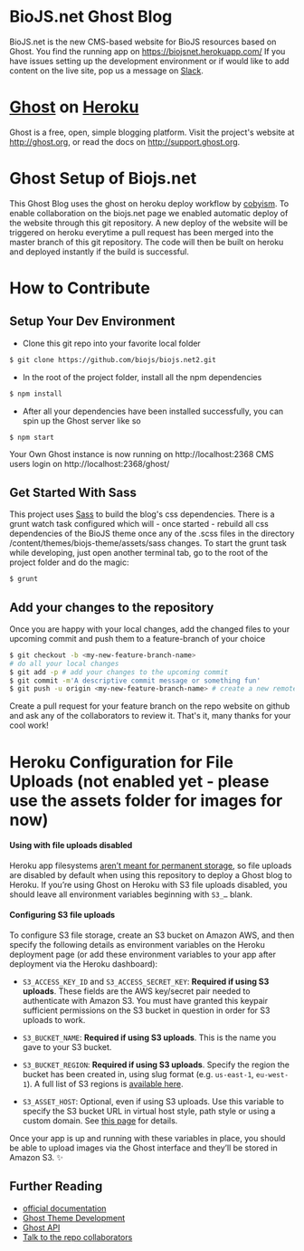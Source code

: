 # BioJS.net Ghost Blog

BioJS.net is the new CMS-based website for BioJS resources based on Ghost. You find the running app on https://biojsnet.herokuapp.com/
If you have issues setting up the development environment or if would like to add content on the live site, pop us a message on [Slack](http://biojs-slackin.herokuapp.com/).


# [Ghost](https://github.com/TryGhost/Ghost) on [Heroku](http://heroku.com)

Ghost is a free, open, simple blogging platform. Visit the project's website at <http://ghost.org>, or read the docs on <http://support.ghost.org>.

# Ghost Setup of Biojs.net

This Ghost Blog uses the ghost on heroku deploy workflow by [cobyism](https://github.com/cobyism/ghost-on-heroku). To enable collaboration on the biojs.net page we enabled automatic deploy of the website through this git repository. A new deploy of the website will be triggered on heroku everytime a pull request has been merged into the master branch of this git repository. The code will then be built on heroku and deployed instantly if the build is successful. 

# How to Contribute

## Setup Your Dev Environment

* Clone this git repo into your favorite local folder
~~~~bash
$ git clone https://github.com/biojs/biojs.net2.git
~~~~

* In the root of the project folder, install all the npm dependencies
~~~~bash
$ npm install
~~~~
* After all your dependencies have been installed successfully, you can spin up the Ghost server like so
~~~~bash
$ npm start
~~~~
Your Own Ghost instance is now running on http://localhost:2368
CMS users login on http://localhost:2368/ghost/

## Get Started With Sass
This project uses [Sass](http://sass-lang.com/) to build the blog's css dependencies. There is a grunt watch task configured which will - once started -  rebuild all css dependencies of the BioJS theme once any of the .scss files in the directory /content/themes/biojs-theme/assets/sass changes. To start the grunt task while developing, just open another terminal tab, go to the root of the project folder and do the magic:
~~~~bash
$ grunt
~~~~

## Add your changes to the repository
Once you are happy with your local changes, add the changed files to your upcoming commit and push them to a feature-branch of your choice
~~~~bash
$ git checkout -b <my-new-feature-branch-name>
# do all your local changes
$ git add -p # add your changes to the upcoming commit
$ git commit -m'A descriptive commit message or something fun'
$ git push -u origin <my-new-feature-branch-name> # create a new remote feature branch and push your local changes to it 
~~~~
Create a pull request for your feature branch on the repo website on github and ask any of the collaborators to review it. That's it, many thanks for your cool work!


# Heroku Configuration for File Uploads (not enabled yet - please use the assets folder for images for now)
#### Using with file uploads disabled

Heroku app filesystems [aren’t meant for permanent storage](https://devcenter.heroku.com/articles/dynos#ephemeral-filesystem), so file uploads are disabled by default when using this repository to deploy a Ghost blog to Heroku. If you’re using Ghost on Heroku with S3 file uploads disabled, you should leave all environment variables beginning with `S3_…` blank.

#### Configuring S3 file uploads

To configure S3 file storage, create an S3 bucket on Amazon AWS, and then specify the following details as environment variables on the Heroku deployment page (or add these environment variables to your app after deployment via the Heroku dashboard):

- `S3_ACCESS_KEY_ID` and `S3_ACCESS_SECRET_KEY`: **Required if using S3 uploads**. These fields are the AWS key/secret pair needed to authenticate with Amazon S3. You must have granted this keypair sufficient permissions on the S3 bucket in question in order for S3 uploads to work.

- `S3_BUCKET_NAME`: **Required if using S3 uploads**. This is the name you gave to your S3 bucket.

- `S3_BUCKET_REGION`: **Required if using S3 uploads**. Specify the region the bucket has been created in, using slug format (e.g. `us-east-1`, `eu-west-1`). A full list of S3 regions is [available here](http://docs.aws.amazon.com/general/latest/gr/rande.html#s3_region).

- `S3_ASSET_HOST`: Optional, even if using S3 uploads. Use this variable to specify the S3 bucket URL in virtual host style, path style or using a custom domain. See [this page](http://docs.aws.amazon.com/AmazonS3/latest/dev/VirtualHosting.html) for details.

Once your app is up and running with these variables in place, you should be able to upload images via the Ghost interface and they’ll be stored in Amazon S3. :sparkles:




## Further Reading
* [official documentation](http://support.ghost.org/)
* [Ghost Theme Development](https://themes.ghost.org/)
* [Ghost API](http://api.ghost.org/)
* [Talk to the repo collaborators](http://biojs-slackin.herokuapp.com/)

